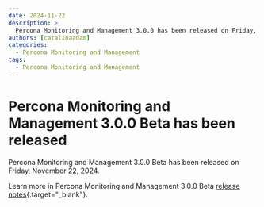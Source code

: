 ```yaml
---
date: 2024-11-22
description: >
  Percona Monitoring and Management 3.0.0 has been released on Friday, November 22, 2024.
authors: [catalinaadam]
categories:
  - Percona Monitoring and Management
tags:
  - Percona Monitoring and Management
---
```


# Percona Monitoring and Management 3.0.0 Beta has been released

<!-- more -->

Percona Monitoring and Management 3.0.0 Beta has been released on Friday, November 22, 2024.

Learn more in Percona Monitoring and Management 3.0.0 Beta [release notes](https://pmm-doc-3-0.onrender.com/release-notes/3.0.0_Beta.html){:target="_blank"}.

